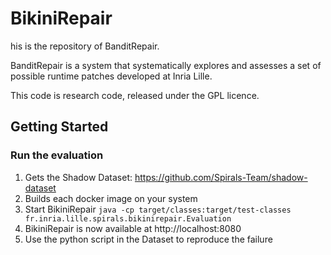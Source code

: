 # BikiniRepair


his is the repository of BanditRepair.

BanditRepair is a system that systematically explores and assesses a set of possible runtime patches developed at Inria Lille.

This code is research code, released under the GPL licence.


## Getting Started


### Run the evaluation

1. Gets the Shadow Dataset: https://github.com/Spirals-Team/shadow-dataset
2. Builds each docker image on your system
3. Start BikiniRepair `java -cp target/classes:target/test-classes fr.inria.lille.spirals.bikinirepair.Evaluation` 
4. BikiniRepair is now available at http://localhost:8080
5. Use the python script in the Dataset to reproduce the failure
